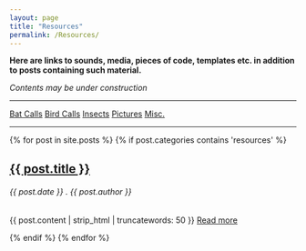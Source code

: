 ```yaml
---
layout: page
title: "Resources"
permalink: /Resources/
---
```

**Here are links to sounds, media, pieces of code, templates etc. in addition to posts containing such material.**

_Contents may be under construction_
<hr class="bottom-line">
  <div class="centered-justified-links">
      <a href="/Bat-Calls">Bat Calls</a>
      <a href="/Bird-Calls">Bird Calls</a>
      <a href="/Insects">Insects</a>
      <a href="/Pictures">Pictures</a>
      <a href="/Miscellaneous">Misc.</a>
    </div>
<hr class="bottom-line">

<!-- Add posts with resources category -->
{% for post in site.posts %}
  {% if post.categories contains 'resources' %}
  <h2><a href="{{ post.url }}">{{ post.title }}</a></h2>
  <h6> {{ post.date }} . {{ post.author }} </h6>
  <p>{{ post.content | strip_html | truncatewords: 50 }} <a href="{{ post.url }}">Read more</a></p>
  {% endif %}
{% endfor %}

